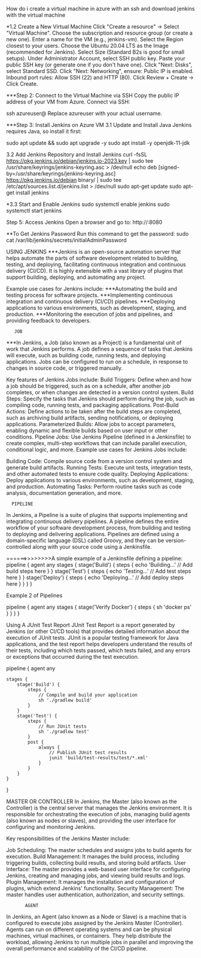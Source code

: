 How do i create a virtual machine in azure with an ssh and download jenkins  with the virtual machine

*1.2 Create a New Virtual Machine
Click "Create a resource" → Select "Virtual Machine".
Choose the subscription and resource group (or create a new one).
Enter a name for the VM (e.g., jenkins-vm).
Select the Region closest to your users.
Choose the Ubuntu 20.04 LTS as the Image (recommended for Jenkins).
Select Size (Standard B2s is good for small setups).
Under Administrator Account, select SSH public key.
Paste your public SSH key (or generate one if you don't have one).
Click "Next: Disks", select Standard SSD.
Click "Next: Networking", ensure:
Public IP is enabled.
Inbound port rules: Allow SSH (22) and HTTP (80).
Click Review + Create → Click Create.

***Step 2: Connect to the Virtual Machine via SSH
Copy the public IP address of your VM from Azure.
Connect via SSH:

ssh azureuser@<your-vm-public-ip>
Replace azureuser with your actual username.

***Step 3: Install Jenkins on Azure VM
3.1 Update and Install Java
Jenkins requires Java, so install it first:

sudo apt update && sudo apt upgrade -y
sudo apt install -y openjdk-11-jdk

3.2 Add Jenkins Repository and Install Jenkins
curl -fsSL https://pkg.jenkins.io/debian/jenkins.io-2023.key | sudo tee \
  /usr/share/keyrings/jenkins-keyring.asc > /dev/null
echo deb [signed-by=/usr/share/keyrings/jenkins-keyring.asc] \
  https://pkg.jenkins.io/debian binary/ | sudo tee \
  /etc/apt/sources.list.d/jenkins.list > /dev/null
sudo apt-get update
sudo apt-get install jenkins

*3.3 Start and Enable Jenkins
sudo systemctl enable jenkins
sudo systemctl start jenkins

Step 5: Access Jenkins
Open a browser and go to:
http://<your-vm-public-ip>:8080


**To Get Jenkins Password
Run this command to get the password:
sudo cat /var/lib/jenkins/secrets/initialAdminPassword



  USING JENKINS
***Jenkins is an open-source automation server that helps automate the parts of software development related to building, testing, and deploying, facilitating continuous integration and continuous delivery (CI/CD). It is highly extensible with a vast library of plugins that support building, deploying, and automating any project.

  Example use cases for Jenkins include:
***Automating the build and testing process for software projects.
***Implementing continuous integration and continuous delivery (CI/CD) pipelines.
***Deploying applications to various environments, such as development, staging, and production.
***Monitoring the execution of jobs and pipelines, and providing feedback to developers.


       JOB
***In Jenkins, a Job (also known as a Project) is a fundamental unit of work that Jenkins performs. A job defines a sequence of tasks that Jenkins will execute, such as building code, running tests, and deploying applications. Jobs can be configured to run on a schedule, in response to changes in source code, or triggered manually.

Key features of Jenkins Jobs include:
Build Triggers: Define when and how a job should be triggered, such as on a schedule, after another job completes, or when changes are detected in a version control system.
Build Steps: Specify the tasks that Jenkins should perform during the job, such as compiling code, running tests, and packaging applications.
Post-Build Actions: Define actions to be taken after the build steps are completed, such as archiving build artifacts, sending notifications, or deploying applications.
Parameterized Builds: Allow jobs to accept parameters, enabling dynamic and flexible builds based on user input or other conditions.
Pipeline Jobs: Use Jenkins Pipeline (defined in a Jenkinsfile) to create complex, multi-step workflows that can include parallel execution, conditional logic, and more.
Example use cases for Jenkins Jobs include:

Building Code: Compile source code from a version control system and generate build artifacts.
Running Tests: Execute unit tests, integration tests, and other automated tests to ensure code quality.
Deploying Applications: Deploy applications to various environments, such as development, staging, and production.
Automating Tasks: Perform routine tasks such as code analysis, documentation generation, and more.

      PIPELINE
In Jenkins, a Pipeline is a suite of plugins that supports implementing and integrating continuous delivery pipelines. A pipeline defines the entire workflow of your software development process, from building and testing to deploying and delivering applications. Pipelines are defined using a domain-specific language (DSL) called Groovy, and they can be version-controlled along with your source code using a Jenkinsfile.

======>>>>>>>>A simple example of a Jenkinsfile defining a pipeline:
pipeline {
    agent any
    stages {
        stage('Build') {
            steps {
                echo 'Building...'
                // Add build steps here
            }
        }
        stage('Test') {
            steps {
                echo 'Testing...'
                // Add test steps here
            }
        }
        stage('Deploy') {
            steps {
                echo 'Deploying...'
                // Add deploy steps here
            }
        }
    }
}



   Example 2 of Pipelines
   
   pipeline {
    agent any
    stages {
        stage('Verify Docker') {
            steps {
                sh 'docker ps'
            }
        }
    }
}


Using A JUnit Test Report
JUnit Test Report is a report generated by Jenkins (or other CI/CD tools) that provides detailed information about the execution of JUnit tests. JUnit is a popular testing framework for Java applications, and the test report helps developers understand the results of their tests, including which tests passed, which tests failed, and any errors or exceptions that occurred during the test execution.

pipeline {
    agent any

    stages {
        stage('Build') {
            steps {
                // Compile and build your application
                sh './gradlew build'
            }
        }
        stage('Test') {
            steps {
                // Run JUnit tests
                sh './gradlew test'
            }
            post {
                always {
                    // Publish JUnit test results
                    junit 'build/test-results/test/*.xml'
                }
            }
        }
    }
}




MASTER OR CONTROLLER
In Jenkins, the Master (also known as the Controller) is the central server that manages the Jenkins environment. It is responsible for orchestrating the execution of jobs, managing build agents (also known as nodes or slaves), and providing the user interface for configuring and monitoring Jenkins.

Key responsibilities of the Jenkins Master include:

Job Scheduling: The master schedules and assigns jobs to build agents for execution.
Build Management: It manages the build process, including triggering builds, collecting build results, and storing build artifacts.
User Interface: The master provides a web-based user interface for configuring Jenkins, creating and managing jobs, and viewing build results and logs.
Plugin Management: It manages the installation and configuration of plugins, which extend Jenkins' functionality.
Security Management: The master handles user authentication, authorization, and security settings.

           AGENT
In Jenkins, an Agent (also known as a Node or Slave) is a machine that is configured to execute jobs assigned by the Jenkins Master (Controller). Agents can run on different operating systems and can be physical machines, virtual machines, or containers. They help distribute the workload, allowing Jenkins to run multiple jobs in parallel and improving the overall performance and scalability of the CI/CD pipeline.